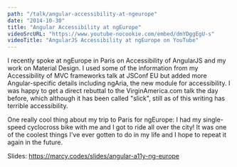 ```yaml
---
path: "/talk/angular-accessibility-at-ngeurope"
date: "2014-10-30"
title: "Angular Accessibility at ngEurope"
videoSrcURL: "https://www.youtube-nocookie.com/embed/dmYDggEgU-s"
videoTitle: "AngularJS Accessibility at ngEurope on YouTube"
---
```


I recently spoke at ngEurope in Paris on Accessibility of AngularJS and my work on Material Design. I used some of the information from my Accessibility of MVC frameworks talk at JSConf EU but added more Angular-specific details including ngAria, the new module for accessibility. I was happy to get a direct rebuttal to the VirginAmerica.com talk the day before, which although it has been called "slick", still as of this writing has terrible accessibility.

One really cool thing about my trip to Paris for ngEurope: I had my single-speed cyclocross bike with me and I got to ride all over the city! It was one of the coolest things I've ever gotten to do in my life and I hope to repeat it again in the future.

Slides: <a href="https://marcy.codes/slides/angular-a11y-ng-europe" title="Link opens in a new window" target="_blank">https://marcy.codes/slides/angular-a11y-ng-europe</a>
